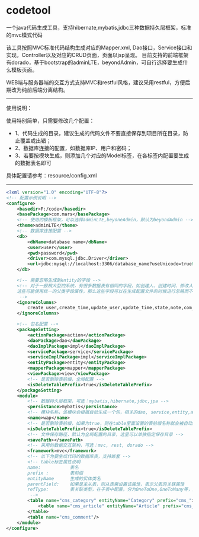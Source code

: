 # codetool
一个java代码生成工具，支持hibernate,mybatis,jdbc三种数据持久层框架，标准的mvc模式代码

该工具按照MVC标准代码结构生成对应的Mapper.xml, Dao接口，Service接口和实现，Controller以及对应的CRUD页面，页面以jsp呈现。
目前支持的前端框架有dorado，基于bootstrap的adminLTE，beyondAdmin，可自行选择要生成什么模板页面。

WEB端与服务器端的交互方式支持MVC和restful风格，建议采用restful，方便后期改为纯前后端分离结构。

----------------------------------------------------------------------------------------
使用说明：

使用特别简单，只需要修改几个配置：
* 1、代码生成的目录，建议生成的代码文件不要直接保存到项目所在目录，防止覆盖或出错；
* 2、数据库连接的配置，如数据库IP、用户和密码；
* 3、若要按模块生成，则添加几个对应的Model标签，在各标签内配置要生成的数据表名即可

具体配置请参考：resource/config.xml

-------------------------------------------------------------------------------
```XML
<?xml version="1.0" encoding="UTF-8"?>
<!-- 配置示例说明 -->
<configure>
	<basedir>F:/code</basedir>
	<basePackage>com.mars</basePackage>
	<!-- 使用的模板框架，可以选择adminLTE,beyoneAdmin，默认为beyondAdmin -->
	<theme>adminLTE</theme>
	<!-- 数据库连接配置 -->
	<db>
		<dbName>database name</dbName>
		<user>user</user>
		<pwd>password</pwd>
		<driver>com.mysql.jdbc.Driver</driver>
		<url>jdbc:mysql://localhost:3306/database_name?useUnicode=true&amp;characterEncoding=utf-8</url>
	</db>

	<!-- 需要忽略生成到entity的字段 -->
	<!-- 对于一般稍大型的系统，有很多数据表有相同的字段，如创建人、创建时间、修改人、修改时间、数据状态等，
	这些可能使用统一的父类字段属性，那么这些字段可以在生成配置文件的时候进行忽略而不显示
	 -->
	<ignoreColumns>
		create_user,create_time,update_user,update_time,state,note,com_id
	</ignoreColumns>

	<!-- 包名配置 -->
	<packageSetting>
		<actionPackage>action</actionPackage>
		<daoPackage>dao</daoPackage>
		<daoImplPackage>impl</daoImplPackage>
		<servicePackage>service</servicePackage>
		<serviceImplPackage>impl</serviceImplPackage>
		<entityPackage>entity</entityPackage>
		<mapperPackage>mapper</mapperPackage>
		<viewPackage>view</viewPackage>
		<!-- 是否删除表前缀，全局配置 -->
		<isDeleteTablePrefix>true</isDeleteTablePrefix>
	</packageSetting>
	<module>
		<!-- 数据持久层框架，可选：mybatis,hibernate,jdbc,jpa -->
		<persistance>mybatis</persistance>
		<!-- 模块名称，该模块会根据自动生成一个包，相关的dao, service,entity,action等都会生成在该包里面 -->
		<name>wap</name>
		<!-- 是否删除表前缀，如果为true，则在table里面设置的表前缀名称就会被自动删除 -->
		<isDeleteTablePrefix>true</isDeleteTablePrefix>
		<!-- 文件保存路径，默认为全局配置的目录，这里可以单独指定保存目录 -->
		<savePath></savePath>
		<!-- 采用的数据交互架构，可选：mvc, rest, dorado -->
		<framework>mvc</framework>
		<!-- 以下为要生成代码的数据库表，支持嵌套 -->
		<!-- table标签属性说明
		name: 			表名
		prefix : 		表前缀 
		entityName 		生成的实体类名 
		parentField: 	如果是主从表，则从表需设置该属性，表示父表的关联属性
		refType: 		表关联类型，在子表中配置，分为OneToOne,OneToMany等，用于持久层为hibernate或jpa的entity，如果与父表的关系是多对一，则会在父表对应的 entity中生成该子表的List集合属性
		 -->
		<table name="cms_category" entityName="Category" prefix="cms_">
			<table name="cms_article" entityName="Article" prefix="cms_" parentField="cat_id" refType="OneToMany"/>
		</table>
		<table name="cms_comment"/>
	</module>
</configure>
```

